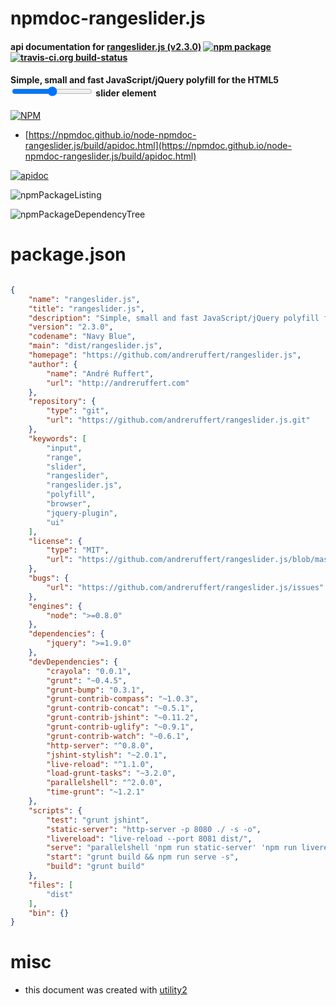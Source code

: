 # npmdoc-rangeslider.js

#### api documentation for  [rangeslider.js (v2.3.0)](https://github.com/andreruffert/rangeslider.js)  [![npm package](https://img.shields.io/npm/v/npmdoc-rangeslider.js.svg?style=flat-square)](https://www.npmjs.org/package/npmdoc-rangeslider.js) [![travis-ci.org build-status](https://api.travis-ci.org/npmdoc/node-npmdoc-rangeslider.js.svg)](https://travis-ci.org/npmdoc/node-npmdoc-rangeslider.js)

#### Simple, small and fast JavaScript/jQuery polyfill for the HTML5 <input type="range"> slider element

[![NPM](https://nodei.co/npm/rangeslider.js.png?downloads=true&downloadRank=true&stars=true)](https://www.npmjs.com/package/rangeslider.js)

- [https://npmdoc.github.io/node-npmdoc-rangeslider.js/build/apidoc.html](https://npmdoc.github.io/node-npmdoc-rangeslider.js/build/apidoc.html)

[![apidoc](https://npmdoc.github.io/node-npmdoc-rangeslider.js/build/screenCapture.buildCi.browser.%252Ftmp%252Fbuild%252Fapidoc.html.png)](https://npmdoc.github.io/node-npmdoc-rangeslider.js/build/apidoc.html)

![npmPackageListing](https://npmdoc.github.io/node-npmdoc-rangeslider.js/build/screenCapture.npmPackageListing.svg)

![npmPackageDependencyTree](https://npmdoc.github.io/node-npmdoc-rangeslider.js/build/screenCapture.npmPackageDependencyTree.svg)



# package.json

```json

{
    "name": "rangeslider.js",
    "title": "rangeslider.js",
    "description": "Simple, small and fast JavaScript/jQuery polyfill for the HTML5 <input type=\"range\"> slider element",
    "version": "2.3.0",
    "codename": "Navy Blue",
    "main": "dist/rangeslider.js",
    "homepage": "https://github.com/andreruffert/rangeslider.js",
    "author": {
        "name": "André Ruffert",
        "url": "http://andreruffert.com"
    },
    "repository": {
        "type": "git",
        "url": "https://github.com/andreruffert/rangeslider.js.git"
    },
    "keywords": [
        "input",
        "range",
        "slider",
        "rangeslider",
        "rangeslider.js",
        "polyfill",
        "browser",
        "jquery-plugin",
        "ui"
    ],
    "license": {
        "type": "MIT",
        "url": "https://github.com/andreruffert/rangeslider.js/blob/master/LICENSE.md"
    },
    "bugs": {
        "url": "https://github.com/andreruffert/rangeslider.js/issues"
    },
    "engines": {
        "node": ">=0.8.0"
    },
    "dependencies": {
        "jquery": ">=1.9.0"
    },
    "devDependencies": {
        "crayola": "0.0.1",
        "grunt": "~0.4.5",
        "grunt-bump": "0.3.1",
        "grunt-contrib-compass": "~1.0.3",
        "grunt-contrib-concat": "~0.5.1",
        "grunt-contrib-jshint": "~0.11.2",
        "grunt-contrib-uglify": "~0.9.1",
        "grunt-contrib-watch": "~0.6.1",
        "http-server": "^0.8.0",
        "jshint-stylish": "~2.0.1",
        "live-reload": "^1.1.0",
        "load-grunt-tasks": "~3.2.0",
        "parallelshell": "^2.0.0",
        "time-grunt": "~1.2.1"
    },
    "scripts": {
        "test": "grunt jshint",
        "static-server": "http-server -p 8080 ./ -s -o",
        "livereload": "live-reload --port 8081 dist/",
        "serve": "parallelshell 'npm run static-server' 'npm run livereload' 'grunt watch'",
        "start": "grunt build && npm run serve -s",
        "build": "grunt build"
    },
    "files": [
        "dist"
    ],
    "bin": {}
}
```



# misc
- this document was created with [utility2](https://github.com/kaizhu256/node-utility2)

